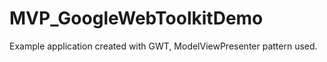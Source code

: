 MVP_GoogleWebToolkitDemo
========================

Example application created with GWT, ModelViewPresenter pattern used.